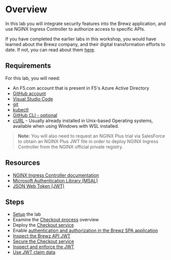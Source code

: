 # Overview

In this lab you will integrate security features into the Brewz application, and use NGINX Ingress Controller to authorize access to specific APIs.

If you have completed the earlier labs in this workshop, you would have learned about the Brewz company, and their digital transformation efforts to date. If not, you can read about them [here](../scenario/README.md#brewz-company-overview).

## Requirements

For this lab, you will need:

- An F5.com account that is present in F5's Azure Active Directory
- [GitHub account](https://github.com)
- [Visual Studio Code](https://code.visualstudio.com/)
- [git](https://git-scm.com/downloads)
- [kubectl](https://kubernetes.io/docs/tasks/tools/)
- [GitHub CLI - optional](https://cli.github.com/)
- [cURL](https://curl.se/) - Usually already installed in Unix-based Operating systems, available when using Windows with WSL installed.

> **Note:** You will also need to request an NGINX Plus trial via SalesForce to obtain an NGINX Plus JWT file in order to deploy NGINX Ingress Controller from the NGINX official private registry.

## Resources

- [NGINX Ingress Controller documentation](https://docs.nginx.com/nginx-ingress-controller/)
- [Microsoft Authentication Library (MSAL)](https://learn.microsoft.com/en-us/azure/active-directory/develop/msal-overview)
- [JSON Web Token (JWT)](https://jwt.io/)

## Steps

- [Setup](setup.md) the lab
- Examine the [Checkout process](checkout-process.md) overview
- Deploy the [Checkout service](checkout-service.md)
- Enable [authentication and authorization in the Brewz SPA application](brewz-spa-auth.md)
- [Inspect the Brewz API JWT](jwt-token.md)
- [Secure the Checkout service](securing-checkout.md)
- [Inspect and enforce the JWT](enforce-jwt.md)
- [Use JWT claim data](claim-data.md)
